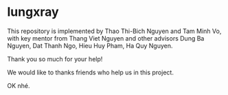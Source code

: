 # lungxray
This repository is implemented by Thao Thi-Bich Nguyen and Tam Minh Vo, with key mentor from Thang Viet Nguyen and other advisors Dung Ba Nguyen, Dat Thanh Ngo, Hieu Huy Pham, Ha Quy Nguyen.

Thank you so much for your help!

We would like to thanks friends who help us in this project.

OK nhé.
